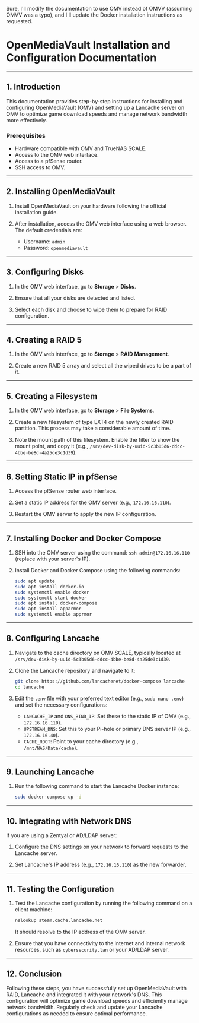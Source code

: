 Sure, I'll modify the documentation to use OMV instead of OMVV (assuming OMVV was a typo), and I'll update the Docker installation instructions as requested.

# OpenMediaVault Installation and Configuration Documentation


---

## 1. Introduction

This documentation provides step-by-step instructions for installing and configuring OpenMediaVault (OMV) and setting up a Lancache server on OMV to optimize game download speeds and manage network bandwidth more effectively.

### Prerequisites

- Hardware compatible with OMV and TrueNAS SCALE.
- Access to the OMV web interface.
- Access to a pfSense router.
- SSH access to OMV.

---

## 2. Installing OpenMediaVault

1. Install OpenMediaVault on your hardware following the official installation guide.

2. After installation, access the OMV web interface using a web browser. The default credentials are:
   - Username: `admin`
   - Password: `openmediavault`

---

## 3. Configuring Disks

1. In the OMV web interface, go to **Storage** > **Disks**.

2. Ensure that all your disks are detected and listed.

3. Select each disk and choose to wipe them to prepare for RAID configuration.

---

## 4. Creating a RAID 5

1. In the OMV web interface, go to **Storage** > **RAID Management**.

2. Create a new RAID 5 array and select all the wiped drives to be a part of it.

---

## 5. Creating a Filesystem

1. In the OMV web interface, go to **Storage** > **File Systems**.

2. Create a new filesystem of type EXT4 on the newly created RAID partition. This process may take a considerable amount of time.

3. Note the mount path of this filesystem. Enable the filter to show the mount point, and copy it (e.g., `/srv/dev-disk-by-uuid-5c3b05d6-ddcc-4bbe-be8d-4a25de3c1d39`).

---

## 6. Setting Static IP in pfSense

1. Access the pfSense router web interface.

2. Set a static IP address for the OMV server (e.g., `172.16.16.110`).

3. Restart the OMV server to apply the new IP configuration.

---

## 7. Installing Docker and Docker Compose

1. SSH into the OMV server using the command: `ssh admin@172.16.16.110` (replace with your server's IP).

2. Install Docker and Docker Compose using the following commands:

   ```bash
   sudo apt update
   sudo apt install docker.io
   sudo systemctl enable docker
   sudo systemctl start docker
   sudo apt install docker-compose
   sudo apt install apparmor
   sudo systemctl enable apprmor
   ```

---

## 8. Configuring Lancache

1. Navigate to the cache directory on OMV SCALE, typically located at `/srv/dev-disk-by-uuid-5c3b05d6-ddcc-4bbe-be8d-4a25de3c1d39`.

2. Clone the Lancache repository and navigate to it:

   ```bash
   git clone https://github.com/lancachenet/docker-compose lancache
   cd lancache
   ```

3. Edit the `.env` file with your preferred text editor (e.g., `sudo nano .env`) and set the necessary configurations:
   - `LANCACHE_IP` and `DNS_BIND_IP`: Set these to the static IP of OMV (e.g., `172.16.16.110`).
   - `UPSTREAM_DNS`: Set this to your Pi-hole or primary DNS server IP (e.g., `172.16.16.40`).
   - `CACHE_ROOT`: Point to your cache directory (e.g., `/mnt/NAS/Data/cache`).

---

## 9. Launching Lancache

1. Run the following command to start the Lancache Docker instance:

   ```bash
   sudo docker-compose up -d
   ```

---

## 10. Integrating with Network DNS

If you are using a Zentyal or AD/LDAP server:

1. Configure the DNS settings on your network to forward requests to the Lancache server.

2. Set Lancache's IP address (e.g., `172.16.16.110`) as the new forwarder.

---

## 11. Testing the Configuration

1. Test the Lancache configuration by running the following command on a client machine:

   ```bash
   nslookup steam.cache.lancache.net
   ```

   It should resolve to the IP address of the OMV server.

2. Ensure that you have connectivity to the internet and internal network resources, such as `cybersecurity.lan` or your AD/LDAP server.

---

## 12. Conclusion

Following these steps, you have successfully set up OpenMediaVault with RAID, Lancache and integrated it with your network's DNS. This configuration will optimize game download speeds and efficiently manage network bandwidth. Regularly check and update your Lancache configurations as needed to ensure optimal performance.